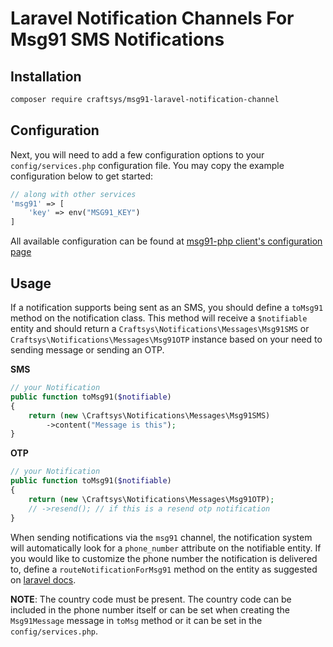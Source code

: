 # Laravel Notification Channels For Msg91 SMS Notifications

## Installation

```bash
composer require craftsys/msg91-laravel-notification-channel
```

## Configuration

Next, you will need to add a few configuration options to your `config/services.php` configuration file. You may copy the example configuration below to get started:

```php
// along with other services
'msg91' => [
    'key' => env("MSG91_KEY")
]
```

All available configuration can be found at [msg91-php client's configuration page][client]

## Usage

If a notification supports being sent as an SMS, you should define a `toMsg91` method on the notification class. This method will receive a `$notifiable` entity and should return a `Craftsys\Notifications\Messages\Msg91SMS` or `Craftsys\Notifications\Messages\Msg91OTP` instance based on your need to sending message or sending an OTP.

**SMS**

```php
// your Notification
public function toMsg91($notifiable)
{
	return (new \Craftsys\Notifications\Messages\Msg91SMS)
		->content("Message is this");
}
```

**OTP**

```php
// your Notification
public function toMsg91($notifiable)
{
	return (new \Craftsys\Notifications\Messages\Msg91OTP);
    // ->resend(); // if this is a resend otp notification
}
```

When sending notifications via the `msg91` channel, the notification system will automatically look for a `phone_number` attribute on the notifiable entity. If you would like to customize the phone number the notification is delivered to, define a `routeNotificationForMsg91` method on the entity as suggested on [laravel docs](https://laravel.com/docs/5.8/notifications#routing-sms-notifications).

**NOTE**: The country code must be present. The country code can be included in the phone number itself or can be set when creating the `Msg91Message` message in `toMsg` method or it can be set in the `config/services.php`.

[client]: https://github.com/craftsys/msg91-php#configuration
